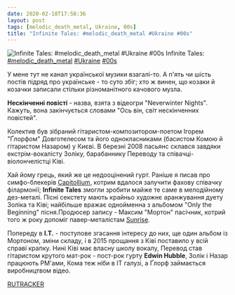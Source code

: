 ```yaml
---
date: 2020-02-18T17:58:36
layout: post
tags: [melodic_death_metal, Ukraine, 00s]
title: "Infinite Tales: #melodic_death_metal #Ukraine #00s"
---
```

![Infinite Tales: #melodic_death_metal #Ukraine #00s](https://res.cloudinary.com/vast-space-unexplored/image/upload/q_auto,dpr_auto,w_auto/photos/photo_895_18-02-2020_17-58-36.jpg)
Infinite Tales: [#melodic_death_metal](/tags/#melodic_death_metal) [#Ukraine](/tags/#Ukraine) [#00s](/tags/#00s)

У мене тут не канал української музики взагалі-то. А п&#39;ять чи шість постів підряд про українське - то суто збіг; хто ж винен, що козаки й козачки записали стільки різноманітного качового музла.

**Нескінченні повісті** - назва, взята з відеогри &quot;Neverwinter Nights&quot;. Кажуть, вона закінчується словами &quot;Ось він, світ нескінченних повістей&quot;.

Колектив був зібраний гітаристом-композитором-поетом Ігорем &quot;Ґлорфом&quot; Довготелесом та його однокласниками (басистом Комою й гітаристом Назаром) у Києві. В березні 2008 пасьянс склався завдяки екстрім-вокалісту Золіку, барабаннику Переводу та співачці-віолончелістці Ківі.

Хай йому грець, який же це недооцінений гурт. Раніше я писав про симфо-блекерів [Capitollium](/2020-02-09-capitollium--symphonic-black-metal-ukraine-00s), котрим вдалося залучити фахову співачку філармонії; **Infinite Tales** змогли зробити майже те саме в мелодійному дез-металі. Пісні секстету мають крайньо художнє аранжування дуету Золіка та Ківі; найбільше вражає однойменна з альбомом &quot;Only the Beginning&quot; пісня.Продюсер запису - Максим &quot;Мортон&quot; пасічник, котрий того ж року допоміг павер-металістам [Sunrise](/2020-02-17-sunrise--power-metal-ukraine-00s).

Попереду в **I.T.** - поступове згасання інтересу до них, ще один альбом із Мортоном, зміни складу, і в 2015 прощання з Ківі поставило у всій справі крапку. Нині Ківі має власну школу вокалу, Перевод став гітаристом крутого мат-рок - пост-рок гурту **Edwin Hubble**, Золік і Назар працюють PM&#39;ами, Кома теж ніби в IT галузі, а Ґлорф займається виробництвом відео.

[RUTRACKER](https://rutracker.org/forum/viewtopic.php?t=4628647)